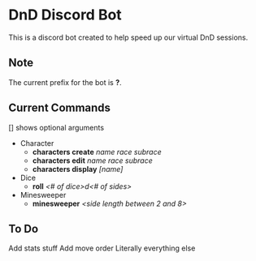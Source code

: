 # DnD Discord Bot
This is a discord bot created to help speed up our virtual DnD sessions.

## Note
The current prefix for the bot is **?**.

## Current Commands
[] shows optional arguments

- Character
    - **characters create** *name* *race* *subrace*
    - **characters edit** *name* *race* *subrace*
    - **characters display** *[name]*
- Dice
    - **roll** *<# of dice>*d*<# of sides>*
- Minesweeper
    - **minesweeper** *<side length between 2 and 8>*

## To Do
Add stats stuff
Add move order
Literally everything else